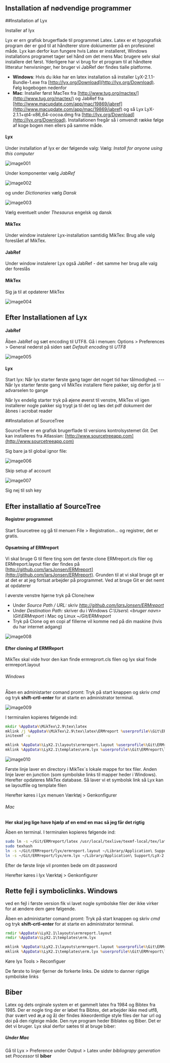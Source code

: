 ﻿Installation af nødvendige programmer
-------------------------------------



##Installation af Lyx

Installer af lyx 

Lyx er ern grafisk brugerflade til programmet Latex. Latex er et typografisk program der er god til at håndterer store dokiumenter på en profesionel måde. Lyx kan derfor kun fungere hvis Latex er installeret, Windows installations programet tager sel hånd om  det mens Mac brugere selv skal installere det først. Yderligere har vi brug for et program til at håndtere litteratur henvisninger, her bruger vi JabRef der findes tialle platforme.

- __Windows__: Hvis du ikke har en latex installation så installer LyX-2.1.1-Bundle-1.exe fra [http://lyx.org/Download](http://lyx.org/Download). Følg kogebogen nedenfor
- __Mac__: Installer først MacTex fra [http://www.tug.org/mactex/](http://www.tug.org/mactex/) og JabRef fra [http://www.macupdate.com/app/mac/19869/jabref](http://www.macupdate.com/app/mac/19869/jabref) og så Lyx LyX-2.1.1+qt4-x86_64-cocoa.dmg fra [http://lyx.org/Download](http://lyx.org/Download). Installationen fregår så i omvendt række følge af koge bogen men ellers på samme måde.

#### Lyx
 
Under installation af lyx er der følgende valg: Vælg: _Install for anyone using this computer_

![image001](./image/image001.png)

Under komponenter vælg _JabRef_

![image002](./image/image002.png)

 og under _Dictionaries_ vælg _Dansk_

![image003](./image/image003.png)

Vælg eventuelt under _Thesaurus_ engelsk og dansk

#### MikTex
Under window instalerer Lyx-installation samtidig MikTex: Brug alle valg foreslået af MikTex. 

#### JabRef

Under window instalerer Lyx også JabRef - det samme her brug alle valg der foreslås

#### MikTex

Sig ja til at opdaterer MikTex

![image004](./image/image004.png)

## Efter Installationen af Lyx

#### JabRef

Åben JabRef og sæt encoding til UTF8. Gå i menuen: Options > Preferences > General nederst på siden sæt _Default encoding_ til _UTF8_
 
![image005](./image/image005.png)

#### Lyx

Start lyx: Når lyx starter første gang tager det noget tid hav tålmodighed. --- Når lyx starter første gang vil MikTex installere flere pakker, sig derfor ja til advarselen to gange

Når lyx endelig starter tryk på øjene øverst til venstre, MikTex vil igen installerer nogle pakker sig trygt ja til det og læs det pdf dokument der åbnes i acrobat reader

##Installation af SourceTree

SourceTree er en grafisk brugerflade til versions kontrolsystemet _Git_. Det kan installeres fra Atlassian: [http://www.sourcetreeapp.com](http://www.sourcetreeapp.com)

Sig bare ja til global ignor file:

![image006](./image/image006.png)


Skip setup af account

![image007](./image/image007.png)

Sig nej til ssh key

## Efter installatio af SourceTree

#### Registrer programmet
Start Sourcetree og gå til menuen File > Registration... og registrer, det er gratis.

#### Opsætning af ERMreport

Vi skal bruge G til flere ting som det første clone ERMreport.cls filer og ERMreport.layout filer der findes på [http://github.com/larsJonsen/ERMreport](http://github.com/larsJonsen/ERMreport). Grunden til at vi skal bruge git er at det er at jeg fortsat arbejder på programmet. Ved at bruge Git er det nemt at opdaterer

I øverste venstre hjørne tryk på Clone/new

- Under _Source Path / URL:_ skriv _http://github.com/larsJonsen/ERMreport_ 
- Under _Destination Path:_ skriver du i Windows _C:\Users\ \<bruger navn> \Git\ERMreport_ i Mac og Linux _~/Git/ERMreport_
- Tryk på Clone og en copi af fillerne vil komme ned på din maskine (hvis du har internet adgang)

![image008](./image/image008.png)

#### Efter cloning af ERMReport

MikTex skal vide hvor den kan finde ermreprort.cls filen og lyx skal finde ermreport.layout

###### Windows

Åben en administarter comand promt: Tryk på start knappen og skriv _cmd_ og tryk __shift-crtl-enter__ for at starte en administrator terminal.

![image009](./image/image009.png)

I terminalen kopieres følgende ind: 

```bat
mkdir %AppData%\MikTex\2.9\tex\latex
mklink /j %AppData%\MikTex\2.9\tex\latex\ERMreport %userprofile%\Git\ERMreport\latex
initexmf -u

mklink %AppData%\LyX2.1\layouts\ermreport.layout %userprofile%\Git\ERMreport\lyx\ermreport.layout
mklink %AppData%\LyX2.1\templates\erm.lyx %userprofile%\Git\ERMreport\lyx\erm.lyx
```

![image010](./image/image010.png)

Første linje laver en directory i MikTex´s lokale mappe for tex filer. Anden linje laver en junction (som symbolske links til mapper heder i Windows). Herefter opdateres MikTex database. Så laver vi et symbolsk link så Lyx kan se layoutfile og template filen

Herefter køres i Lyx menuen Værktøj > Genkonfigurer

###### Mac

__Her skal jeg lige have hjælp af en emd en mac så jeg får det rigtig__

Åben en terminal. I terminalen kopieres følgende ind:

```sh
sudo ln -s ~/Git/ERMreport/latex /usr/local/texlive/texmf-local/tex/latex/ERMreport
sudo texhash
ln -s ~/Git/ERMreport/lyx/ermreport.layout ~/Library/Application\ Support/LyX-2.1/layouts/ermreport.layout
ln -s ~/Git/ERMreport/lyx/erm.lyx ~/Library/Application\ Support/LyX-2.1/templates/erm.lyx
```



Efter de første linje vil promten bede om dit password

Herefter køres i lyx Værktøj > Genkonfigurer

## Rette fejl i symboliclinks. Windows

ved en fejl i første version fik vi lavet nogle symbolske filer der ikke virker  for at ændere dem gøre følgende.

Åben en administarter comand promt: Tryk på start knappen og skriv _cmd_ og tryk __shift-crtl-enter__ for at starte en administrator terminal.

```bat
rmdir %AppData%\LyX2.1\layouts\ermreport.layout
rmdir %AppData%\LyX2.1\templates\erm.lyx

mklink %AppData%\LyX2.1\layouts\ermreport.layout %userprofile%\Git\ERMreport\lyx\ermreport.layout
mklink %AppData%\LyX2.1\templates\erm.lyx %userprofile%\Git\ERMreport\lyx\erm.lyx
```

Køre lyx Tools > Reconfiguer

De første to linjer fjerner de forkerte links. De sidste to danner rigtige symbolske links

## Biber

Latex og dets orginale  system er et gammelt latex fra 1984 og Bibtex fra 1985. Der er nogle ting der er løbet fra Bibtex, det arbejder ikke med utf8, (har svært ved æ,ø og å) der findes ikkeordentlige style files der har url og doi på den rigteige måde. Den nye program heder Biblatex og Biber. Det er det vi bruger. Lyx skal derfor sætes til at bruge biber:

##### Under Mac
Gå til Lyx > Preference under Output > Latex under *bibliograpy generation* set *Processor* til **biber** 